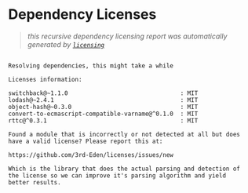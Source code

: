 # Dependency Licenses

> _this recursive dependency licensing report was automatically generated by [`licensing`](https://www.npmjs.org/package/licensing)_

```

Resolving dependencies, this might take a while

Licenses information:

switchback@~1.1.0                                : MIT
lodash@~2.4.1                                    : MIT
object-hash@~0.3.0                               : MIT
convert-to-ecmascript-compatible-varname@^0.1.0  : MIT
rttc@^0.3.1                                      : MIT

Found a module that is incorrectly or not detected at all but does
have a valid license? Please report this at:

https://github.com/3rd-Eden/licenses/issues/new

Which is the library that does the actual parsing and detection of
the license so we can improve it's parsing algorithm and yield
better results.

```
